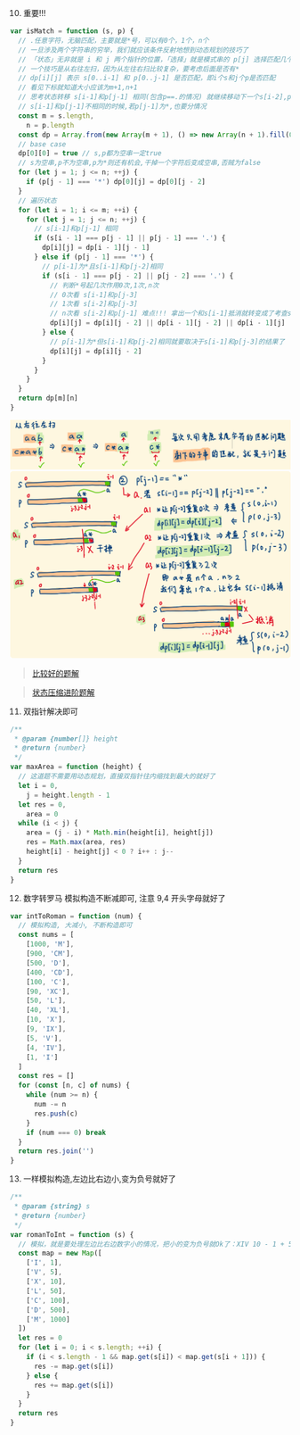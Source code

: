 10. 重要!!!

```js
var isMatch = function (s, p) {
  // .任意字符，无脑匹配，主要就是*号，可以有0个，1个，n个
  // 一旦涉及两个字符串的穷举，我们就应该条件反射地想到动态规划的技巧了
  // 「状态」无非就是 i 和 j 两个指针的位置，「选择」就是模式串的 p[j] 选择匹配几个字符。
  // 一个技巧是从右往左扫，因为从左往右扫比较复杂，要考虑后面是否有*
  // dp[i][j] 表示 s[0..i-1] 和 p[0..j-1] 是否匹配，即i个s和j个p是否匹配
  // 看见下标就知道大小应该为m+1,n+1
  // 思考状态转移 s[i-1]和p[j-1] 相同(包含p==.的情况) 就继续移动下一个s[i-2],p[j-2]; 不相同就要判断是否为*,否则为false
  // s[i-1]和p[j-1]不相同的时候,若p[j-1]为*,也要分情况
  const m = s.length,
    n = p.length
  const dp = Array.from(new Array(m + 1), () => new Array(n + 1).fill(0)) // 初始化dp并且默认值给false，覆盖掉当p为空串s不为空串的base case
  // base case
  dp[0][0] = true // s,p都为空串一定true
  // s为空串,p不为空串,p为*则还有机会,干掉一个字符后变成空串,否贼为false
  for (let j = 1; j <= n; ++j) {
    if (p[j - 1] === '*') dp[0][j] = dp[0][j - 2]
  }
  // 遍历状态
  for (let i = 1; i <= m; ++i) {
    for (let j = 1; j <= n; ++j) {
      // s[i-1]和p[j-1] 相同
      if (s[i - 1] === p[j - 1] || p[j - 1] === '.') {
        dp[i][j] = dp[i - 1][j - 1]
      } else if (p[j - 1] === '*') {
        // p[i-1]为*且s[i-1]和p[j-2]相同
        if (s[i - 1] === p[j - 2] || p[j - 2] === '.') {
          // 判断*号起几次作用0次,1次,n次
          // 0次看 s[i-1]和p[j-3]
          // 1次看 s[i-2]和p[j-3]
          // n次看 s[i-2]和p[j-1] 难点!!! 拿出一个和s[i-1]抵消就转变成了考查s[i-1]和p[j-1]了
          dp[i][j] = dp[i][j - 2] || dp[i - 1][j - 2] || dp[i - 1][j]
        } else {
          // p[i-1]为*但s[i-1]和p[j-2]相同就要取决于s[i-1]和p[j-3]的结果了
          dp[i][j] = dp[i][j - 2]
        }
      }
    }
  }
  return dp[m][n]
}
```

![7.19-2022-07-19](https://raw.githubusercontent.com/yokiizx/picgo/main/images/7.19-2022-07-19.png)
![7.19-2022-07-20](https://raw.githubusercontent.com/yokiizx/picgo/main/images/7.19-2022-07-20.png)

> [比较好的题解](https://leetcode.cn/problems/regular-expression-matching/solution/shou-hui-tu-jie-wo-tai-nan-liao-by-hyj8/)

> [状态压缩进阶题解](https://leetcode.cn/problems/regular-expression-matching/solution/by-flix-musv/)

11. 双指针解决即可

```js
/**
 * @param {number[]} height
 * @return {number}
 */
var maxArea = function (height) {
  // 这道题不需要用动态规划，直接双指针往内缩找到最大的就好了
  let i = 0,
    j = height.length - 1
  let res = 0,
    area = 0
  while (i < j) {
    area = (j - i) * Math.min(height[i], height[j])
    res = Math.max(area, res)
    height[i] - height[j] < 0 ? i++ : j--
  }
  return res
}
```

12. 数字转罗马 模拟构造不断减即可, 注意 9,4 开头字母就好了

```js
var intToRoman = function (num) {
  // 模拟构造, 大减小, 不断构造即可
  const nums = [
    [1000, 'M'],
    [900, 'CM'],
    [500, 'D'],
    [400, 'CD'],
    [100, 'C'],
    [90, 'XC'],
    [50, 'L'],
    [40, 'XL'],
    [10, 'X'],
    [9, 'IX'],
    [5, 'V'],
    [4, 'IV'],
    [1, 'I']
  ]
  const res = []
  for (const [n, c] of nums) {
    while (num >= n) {
      num -= n
      res.push(c)
    }
    if (num === 0) break
  }
  return res.join('')
}
```

13. 一样模拟构造,左边比右边小,变为负号就好了

```js
/**
 * @param {string} s
 * @return {number}
 */
var romanToInt = function (s) {
  // 模拟，就是要处理左边比右边数字小的情况，把小的变为负号就Ok了：XIV 10 - 1 + 5
  const map = new Map([
    ['I', 1],
    ['V', 5],
    ['X', 10],
    ['L', 50],
    ['C', 100],
    ['D', 500],
    ['M', 1000]
  ])
  let res = 0
  for (let i = 0; i < s.length; ++i) {
    if (i < s.length - 1 && map.get(s[i]) < map.get(s[i + 1])) {
      res -= map.get(s[i])
    } else {
      res += map.get(s[i])
    }
  }
  return res
}
```
